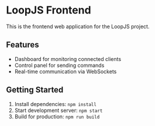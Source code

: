 # LoopJS Frontend

This is the frontend web application for the LoopJS project.

## Features
- Dashboard for monitoring connected clients
- Control panel for sending commands
- Real-time communication via WebSockets

## Getting Started
1. Install dependencies: `npm install`
2. Start development server: `npm start`
3. Build for production: `npm run build`
